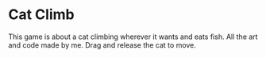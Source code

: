 # Cat Climb
 This game is about a cat climbing wherever it wants and eats fish. All the art and code made by me. Drag and release the cat to move.
